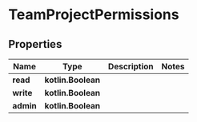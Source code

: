 
# TeamProjectPermissions

## Properties
Name | Type | Description | Notes
------------ | ------------- | ------------- | -------------
**read** | **kotlin.Boolean** |  | 
**write** | **kotlin.Boolean** |  | 
**admin** | **kotlin.Boolean** |  | 




